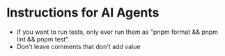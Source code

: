 # Instructions for AI Agents

- If you want to run tests, only ever run them as "pnpm format && pnpm lint && pnpm test".
- Don't leave comments that don't add value
